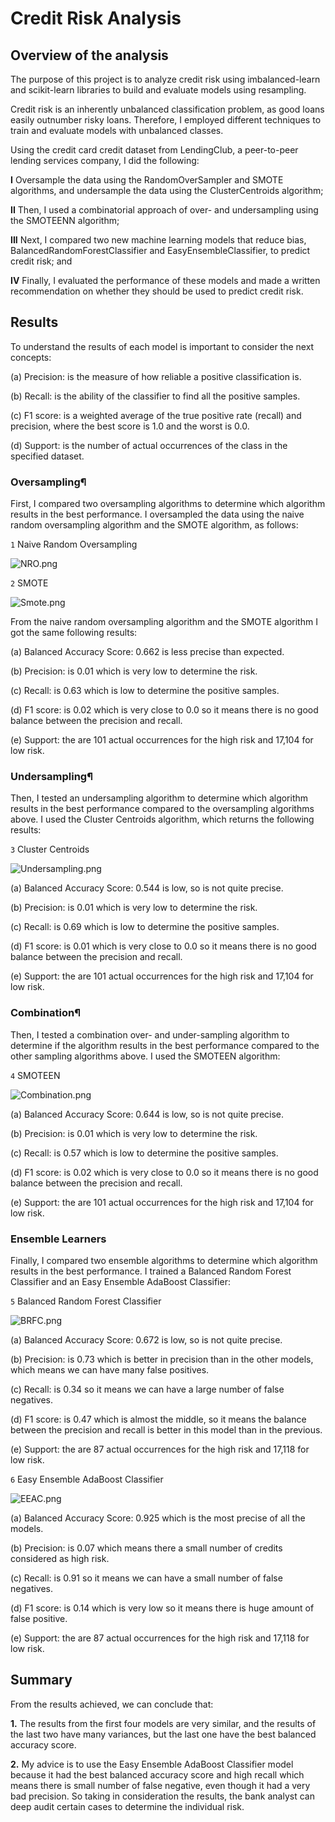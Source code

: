 # Credit Risk Analysis

## Overview of the analysis

The purpose of this project is to analyze credit risk using imbalanced-learn and scikit-learn libraries to build and evaluate models using resampling.

Credit risk is an inherently unbalanced classification problem, as good loans easily outnumber risky loans. Therefore, I employed different techniques to train and evaluate models with unbalanced classes. 

Using the credit card credit dataset from LendingClub, a peer-to-peer lending services company, I did the following:

**I** Oversample the data using the RandomOverSampler and SMOTE algorithms, and undersample the data using the ClusterCentroids algorithm;

**II** Then, I used a combinatorial approach of over- and undersampling using the SMOTEENN algorithm;

**III** Next, I compared two new machine learning models that reduce bias, BalancedRandomForestClassifier and EasyEnsembleClassifier, to predict credit risk; and

**IV** Finally, I evaluated the performance of these models and made a written recommendation on whether they should be used to predict credit risk.

## Results

To understand the results of each model is important to consider the next concepts:

(a) Precision: is the measure of how reliable a positive classification is.

(b) Recall: is the ability of the classifier to find all the positive samples.

(c) F1 score: is a weighted average of the true positive rate (recall) and precision, where the best score is 1.0 and the worst is 0.0.

(d) Support: is the number of actual occurrences of the class in the specified dataset.

### Oversampling¶

First, I compared two oversampling algorithms to determine which algorithm results in the best performance. I oversampled the data using the naive random oversampling algorithm and the SMOTE algorithm, as follows:

`1` Naive Random Oversampling

![NRO.png](Images/NRO.png)

`2` SMOTE

![Smote.png](Images/Smote.png)

From the naive random oversampling algorithm and the SMOTE algorithm I got the same following results:

(a) Balanced Accuracy Score: 0.662 is less precise than expected.

(b) Precision: is 0.01 which is very low to determine the risk.

(c) Recall: is 0.63 which is low to determine the positive samples.

(d) F1 score: is 0.02 which is very close to 0.0 so it means there is no good balance between the precision and recall.

(e) Support: the are 101 actual occurrences for the high risk and 17,104 for low risk.

### Undersampling¶

Then, I tested an undersampling algorithm to determine which algorithm results in the best performance compared to the oversampling algorithms above. I used the Cluster Centroids algorithm, which returns the following results:

`3` Cluster Centroids

![Undersampling.png](Images/Undersampling.png)

(a) Balanced Accuracy Score: 0.544 is low, so is not quite precise.

(b) Precision: is 0.01 which is very low to determine the risk.

(c) Recall: is 0.69 which is low to determine the positive samples.

(d) F1 score: is 0.01 which is very close to 0.0 so it means there is no good balance between the precision and recall.

(e) Support: the are 101 actual occurrences for the high risk and 17,104 for low risk.

### Combination¶

Then, I tested a combination over- and under-sampling algorithm to determine if the algorithm results in the best performance compared to the other sampling algorithms above. I used the SMOTEEN algorithm:

`4` SMOTEEN

![Combination.png](Images/Combination.png)

(a) Balanced Accuracy Score: 0.644 is low, so is not quite precise.

(b) Precision: is 0.01 which is very low to determine the risk.

(c) Recall: is 0.57 which is low to determine the positive samples.

(d) F1 score: is 0.02 which is very close to 0.0 so it means there is no good balance between the precision and recall.

(e) Support: the are 101 actual occurrences for the high risk and 17,104 for low risk.

### Ensemble Learners

Finally, I compared two ensemble algorithms to determine which algorithm results in the best performance. I trained a Balanced Random Forest Classifier and an Easy Ensemble AdaBoost Classifier:

`5` Balanced Random Forest Classifier

![BRFC.png](Images/BRFC.png)

(a) Balanced Accuracy Score: 0.672 is low, so is not quite precise.

(b) Precision: is 0.73 which is better in precision than in the other models, which means we can have many false positives.

(c) Recall: is 0.34 so it means we can have a large number of false negatives.

(d) F1 score: is 0.47 which is almost the middle, so it means the balance between the precision and recall is better in this model than in the previous.

(e) Support: the are 87 actual occurrences for the high risk and 17,118 for low risk.

`6` Easy Ensemble AdaBoost Classifier

![EEAC.png](Images/EEAC.png)

(a) Balanced Accuracy Score: 0.925 which is the most precise of all the models.

(b) Precision: is 0.07 which means there a small number of credits considered as high risk.

(c) Recall: is 0.91 so it means we can have a small number of false negatives.

(d) F1 score: is 0.14 which is very low so it means there is huge amount of false positive.

(e) Support: the are 87 actual occurrences for the high risk and 17,118 for low risk.

## Summary 

From the results achieved, we can conclude that:

**1.** The results from the first four models are very similar, and the results of the last two have many variances, but the last one have the best balanced accuracy score.

**2.** My advice is to use the Easy Ensemble AdaBoost Classifier model because it had the best balanced accuracy score and high recall which means there is small number of false negative, even though it had a very bad precision. So taking in consideration the results, the bank analyst can deep audit certain cases to determine the individual risk.

